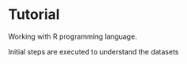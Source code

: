 # Tutorial
Working with R programming language.

Initial steps are executed to understand the datasets
